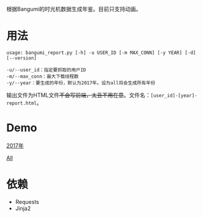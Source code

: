 根据Bangumi的时光机数据生成年鉴。目前只支持动画。

# 用法

```
usage: bangumi_report.py [-h] -u USER_ID [-m MAX_CONN] [-y YEAR] [-d] [--version]

-u/--user_id：指定要抓取的用户ID
-m/--max_conn：最大下载线程数
-y/--year：要生成的年份，默认为2017年。设为all将会生成所有年份
```

输出文件为HTML文件~~不会写前端，太丑不用在意~~。文件名：`[user_id]-[year]-report.html`。

# Demo

[2017年](https://www.xiadong.info/html/bangumi-2017-report.html)

[All](https://www.xiadong.info/html/bangumi-all-report.html)

# 依赖
 - Requests
 - Jinja2
